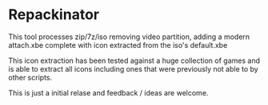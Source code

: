 # Repackinator

This tool processes zip/7z/iso removing video partition, adding a modern attach.xbe complete with icon extracted from the iso's default.xbe

This icon extraction has been tested against a huge collection of games and is able to extract all icons including ones that were previously not able to by other scripts.

This is just a initial relase and feedback / ideas are welcome. 

